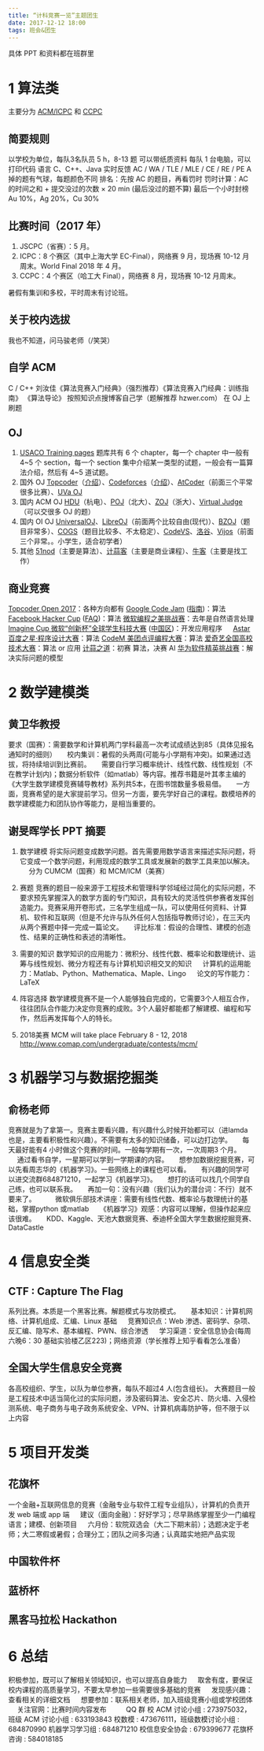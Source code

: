 ```yaml
---
title: “计科竞赛一览”主题团生
date: 2017-12-12 18:00
tags: 班会&团生
---
```

具体 PPT 和资料都在班群里

# 1 算法类

主要分为 [ACM/ICPC](https://icpc.baylor.edu/) 和 [CCPC](http://ccpc.io/)
## 简要规则
以学校为单位，每队3名队员
5 h，8-13 题
可以带纸质资料
每队 1 台电脑，可以打印代码
语言 C、C++、Java
实时反馈 AC / WA / TLE / MLE / CE / RE / PE
A 掉的题有气球，每题颜色不同
排名：先按 AC 的题目，再看罚时
罚时计算：AC 的时间之和 + 提交没过的次数 × 20 min (最后没过的题不算)
最后一个小时封榜
Au 10%，Ag 20%，Cu 30%
## 比赛时间（2017 年）
1. JSCPC（省赛）：5 月。
2. ICPC：8 个赛区（其中上海大学 EC-Final），网络赛 9 月，现场赛 10-12 月周末。World Final 2018 年 4 月。
3. CCPC：4 个赛区（哈工大 Final），网络赛 8 月，现场赛 10-12 月周末。

暑假有集训和多校，平时周末有讨论班。

## 关于校内选拔
我也不知道，问马骏老师（/笑哭）

## 自学 ACM
C / C++
刘汝佳《算法竞赛入门经典》（强烈推荐）《算法竞赛入门经典：训练指南》
《算法导论》
按照知识点搜博客自己学（题解推荐 hzwer.com）
在 OJ 上刷题

## OJ
1. [USACO Training pages](http://train.usaco.org/)
题库共有 6 个 chapter，每一个 chapter 中一般有 4~5 个 section，每一个 section 集中介绍某一类型的试题，一般会有一篇算法介绍，然后有 4~5 道试题。
2. 国外 OJ
[Topcoder](https://www.topcoder.com/)（[介绍](http://acmicpc.info/archives/164)）、[Codeforces](http://codeforces.com/)（[介绍](https://www.douban.com/review/5800694/)）、[AtCoder](http://atcoder.jp/)（前面三个平常很多比赛）、[UVa OJ](https://uva.onlinejudge.org/)
3. 国内 ACM OJ
[HDU](http://acm.hdu.edu.cn/)（杭电）、[POJ](http://poj.org/)（北大）、[ZOJ](http://acm.zju.edu.cn/onlinejudge/)（浙大）、[Virtual Judge](https://vjudge.net/)（可以交很多 OJ 的题）
4. 国内 OI OJ
[UniversalOJ](http://uoj.ac/)、[LibreOJ](https://loj.ac/)（前面两个比较自由(现代)）、[BZOJ](http://www.lydsy.com/JudgeOnline/)（题目非常多）、[COGS](http://cogs.pro:8080/cogs/)（题目比较多、不太稳定）、[CodeVS](http://www.codevs.cn/)、[洛谷](https://www.luogu.org/)、[Vijos](https://vijos.org/)（前面三个非常。。小学生，适合初学者）
5. 其他
[51nod](https://www.51nod.com/)（主要是算法）、[计蒜客](https://www.jisuanke.com/)（主要是商业课程）、[牛客](https://www.nowcoder.com/acm/contest/vip-index)（主要是找工作）

## 商业竞赛
[Topcoder Open 2017](https://www.topcoder.com/community/member-programs/topcoder-open/)：各种方向都有
[Google Code Jam](https://code.google.com/codejam/) ([指南](https://code.google.com/codejam/resources/quickstart-guide))：算法
[Facebook Hacker Cup](https://www.facebook.com/hackercup/) ([FAQ](https://www.facebook.com/notes/1029173677098533/))：算法
[微软编程之美挑战赛](http://studentclub.msra.cn/bop2017/)：去年是自然语言处理
[Imagine Cup 微软“创新杯”全球学生科技大赛](https://imagine.microsoft.com/zh-cn/) ([中国区](https://www.microsoft.com/china/msdn/student/IC2017/dsjj.html))：开发应用程序
　
[Astar 百度之星·程序设计大赛](http://astar2017.baidu.com/index/programmer)：算法
[CodeM 美团点评编程大赛](https://www.nowcoder.com/activity/2017codem/index)：算法
[爱奇艺全国高校技术大赛](https://www.nowcoder.com/activity/iqiyi2017)：算法 or 应用
[计蒜之道](https://dao.jisuanke.com/)：初赛 算法，决赛 AI
[华为软件精英挑战赛](http://codecraft.huawei.com/)：解决实际问题的模型
# 2 数学建模类
## 黄卫华教授
要求（国赛）：需要数学和计算机两门学科最高一次考试成绩达到85（具体见报名通知时的细则）
　
校内集训：暑假的头两周(可能与小学期有冲突)。如果通过选拔，将持续培训到比赛前。
　
需要自行学习概率统计、线性代数、线性规划（不在教学计划内)；数据分析软件（如matlab）等内容。推荐书籍是叶其孝主编的《大学生数学建模竞赛辅导教材》系列共5本，在图书馆数量多极易借。
　
一方面，竞赛希望的是大家提前学习。但另一方面，要先学好自己的课程。数模培养的数学建模能力和团队协作等能力，是相当重要的。
## 谢旻晖学长 PPT 摘要
1. 数学建模
将实际问题变成数学问题。首先需要用数学语言来描述实际问题，将它变成一个数学问题，利用现成的数学工具或发展新的数学工具来加以解决。
　
分为 CUMCM（国赛）和 MCM/ICM（美赛）

2. 赛题
竞赛的题目一般来源于工程技术和管理科学邻域经过简化的实际问题，不要求预先掌握深入的数学方面的专门知识，具有较大的灵活性供参赛者发挥创造能力。竞赛采用开卷形式，三名学生组成一队，可以使用任何资料、计算机、软件和互联网（但是不允许与队外任何人包括指导教师讨论），在三天内从两个赛题中择一完成一篇论文。
　
评比标准：假设的合理性、建模的创造性、结果的正确性和表述的清晰性。

3. 需要的知识
数学知识的应用能力：微积分、线性代数、概率论和数理统计、运筹与线性规划、微分方程还有与计算机知识相交叉的知识
　
计算机的运用能力：Matlab、Python、Mathematica、Maple、Lingo
　
论文的写作能力：LaTeX

4. 阵容选择
数学建模竞赛不是一个人能够独自完成的，它需要3个人相互合作，往往团队合作能力决定你竞赛的成败。3个人最好都能都了解建模、编程和写作，然后再发挥每个人的特长。

5. 2018美赛
MCM will take place February 8 - 12, 2018
http://www.comap.com/undergraduate/contests/mcm/

# 3 机器学习与数据挖掘类
## 俞杨老师
竞赛就是为了拿第一。竞赛主要看兴趣，有兴趣什么时候开始都可以（进lamda 也是，主要看积极性和兴趣）。不需要有太多的知识储备，可以边打边学。
　
每天最好能有4 小时做这个竞赛的时间。一般每学期有一次，一次周期3 个月。
　
通过看书自学，一星期可以学到一学期课的内容。
　
想参加数据挖掘竞赛，可以先看周志华的《机器学习》。一些网络上的课程也可以看。
　
有兴趣的同学可以进交流群684871210，一起学习《机器学习》。
　
想打的话可以找几个同学自己练，也可以联系我。
　
再加一句：没有兴趣（我们认为的潜台词：不行）就不要来了。
　
　
微软俱乐部技术讲座：需要有线性代数、概率论与数理统计的基础，掌握python 或matlab
　
《机器学习》观感：内容可以理解，但操作起来应该很难。
　
KDD、Kaggle、天池大数据竞赛、泰迪杯全国大学生数据挖掘竞赛、DataCastle
# 4 信息安全类
## CTF : Capture The Flag
系列比赛。本质是一个黑客比赛。解题模式与攻防模式。
　
基本知识：计算机网络、计算机组成、汇编、Linux 基础
　
竞赛知识点：Web 渗透、密码学、杂项、反汇编、隐写术、基本编程、PWN、综合渗透
　
学习渠道：安全信息协会(每周六晚6：30 基础实验楼乙区223)；网络资源（学长推荐上知乎看看怎么准备）
　
## 全国大学生信息安全竞赛
各高校组织、学生，以队为单位参赛，每队不超过4 人(包含组长)。
大赛题目一般是工程技术中适当简化过的实际问题，涉及密码算法、安全芯片、防火墙、入侵检测系统、电子商务与电子政务系统安全、VPN、计算机病毒防护等，但不限于以上内容

# 5 项目开发类
## 花旗杯
一个金融+互联网信息的竞赛（金融专业与软件工程专业组队），计算机的负责开发 web 端或 app 端
　
建议（面向金融）：好好学习；尽早熟练掌握至少一门编程语言；建模、创新项目
　
六月份：软院双选会（大二下期末前）；选题决定于老师；大二寒假或暑假；合理分工；团队之间多沟通；认真踏实地把产品实现

## 中国软件杯
## 蓝桥杯
## 黑客马拉松 Hackathon
# 6 总结
积极参加，既可以了解相关领域知识，也可以提高自身能力
　
取舍有度，要保证校内课程的高质量学习，不要太早参加一些需要很多基础的竞赛
　
发现感兴趣：查看相关的详细文档
　
想要参加：联系相关老师，加入班级竞赛小组或学校团体
　
关注官网：比赛时间内容发布
　
　
QQ 群
校 ACM 讨论小组 : 273975032，班级 ACM 讨论小组 : 633193843
校数模 : 473676111，班级数模讨论小组 : 684870990
机器学习学习组 : 684871210
校信息安全协会 : 679399677
花旗杯咨询 : 584018185